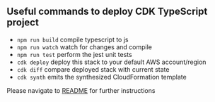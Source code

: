 
## Useful commands to deploy CDK TypeScript project

* `npm run build`   compile typescript to js
* `npm run watch`   watch for changes and compile
* `npm run test`    perform the jest unit tests
* `cdk deploy`      deploy this stack to your default AWS account/region
* `cdk diff`        compare deployed stack with current state
* `cdk synth`       emits the synthesized CloudFormation template

Please navigate to [README](https://github.com/aws-samples/aws-govcloud-graphql/blob/main/README.md) for further instructions

